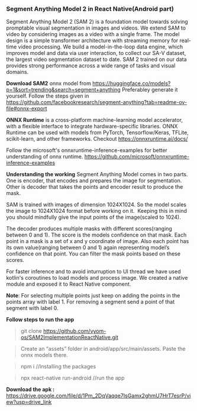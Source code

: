 ### Segment Anything Model 2 in React Native(Android part)
Segment Anything Model 2 (SAM 2) is a foundation model towards solving promptable visual segmentation in images and videos. We extend SAM to video by considering images as a video with a single frame. The model design is a simple transformer architecture with streaming memory for real-time video processing. We build a model-in-the-loop data engine, which improves model and data via user interaction, to collect our SA-V dataset, the largest video segmentation dataset to date. SAM 2 trained on our data provides strong performance across a wide range of tasks and visual domains.

__Download SAM2__ onnx model from https://huggingface.co/models?p=1&sort=trending&search=segment+anything
Preferabley generate it yourself. Follow the steps given in https://github.com/facebookresearch/segment-anything?tab=readme-ov-file#onnx-export

__ONNX Runtime__ is a cross-platform machine-learning model accelerator, with a flexible interface to integrate hardware-specific libraries. ONNX Runtime can be used with models from PyTorch, Tensorflow/Keras, TFLite, scikit-learn, and other frameworks. Checkout https://onnxruntime.ai/docs/

Follow the microsoft's onnxruntime-inference-examples for better understanding of onnx runtime. https://github.com/microsoft/onnxruntime-inference-examples


__Understanding the working__
Segment Anything Model comes in two parts. One is encoder, that encodes and prepares the image for segmentation. Other is decoder that takes the points and encoder result to produce the mask. 

SAM is trained with images of dimension 1024X1024. So the model scales the image to 1024X1024 format before working on it.  Keeping this in mind you should mindfully give the input points of the image(scaled to 1024). 

The decoder produces multiple masks with different scores(ranging between 0 and 1). The score is the models confidence on that mask. Each point in a mask is a set of x and y coordinate of image.  Also each point has its own value(ranging between 0 and 1) again representing model’s confidence on that point. You can filter the mask points based on these scores.

For faster inference and to avoid inturruption to UI thread we have used kotlin's coroutines to load models and process image. We created a native module and exposed it to React Native component. 

__Note__: For selecting multiple points just keep on adding the points in the points array with label 1. For removing a segment send a point of that segment with label 0.



__Follow steps to run the app__

> git clone https://github.com/vyom-os/SAM2ImplementationReactNative.git

> Create an “assets” folder in android/app/src/main/assets. Paste the onnx models there. 

> npm i      //Installing the packages

> npx react-native run-android     //run the app

__Download the apk :__ https://drive.google.com/file/d/1Pm_2DqVaqqe7IsGamx2ghmU7HrT7esrP/view?usp=drive_link
